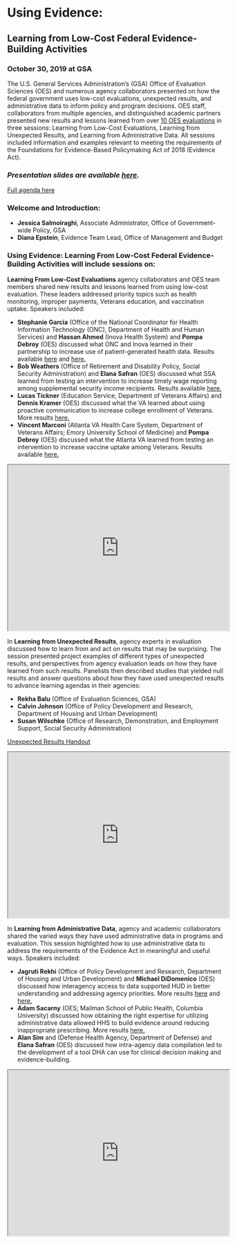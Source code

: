 # Using Evidence: 
## Learning from Low-Cost Federal Evidence-Building Activities 
### October 30, 2019 at GSA

The U.S. General Services Administration’s (GSA) Office of Evaluation Sciences (OES) and numerous agency collaborators presented on how the federal government uses low-cost evaluations, unexpected results, and administrative data to inform policy and program decisions. OES staff, collaborators from multiple agencies, and distinguished academic partners presented new results and lessons learned from over <a href="https://oes.gsa.gov/work/">10 OES evaluations</a> in three sessions: Learning from Low-Cost Evaluations, Learning from Unexpected Results, and Learning from Administrative Data. All sessions included information and examples relevant to meeting the requirements of the Foundations for Evidence-Based Policymaking Act of 2018 (Evidence Act). 

### *Presentation slides are available <a href="{{ '/assets/files/oes-event-slides-2019.pdf' | prepend: site.baseurl }}">here</a>.*

<a href="{{ '/assets/files/event-agenda-2019.pdf' | prepend: site.baseurl }}">Full agenda here</a>

### Welcome and Introduction: 
 - **Jessica Salmoiraghi**, Associate Administrator, Office of Government-wide Policy, GSA
 - **Diana Epstein**, Evidence Team Lead, Office of Management and Budget

### Using Evidence: Learning From Low-Cost Federal Evidence-Building Activities will include sessions on: 

**Learning From Low-Cost Evaluations**
agency collaborators and OES team members shared new results and lessons learned from using low-cost evaluation. These leaders addressed priority topics such as health monitoring, improper payments, Veterans education, and vaccination uptake. Speakers included: 

  - **Stephanie Garcia** (Office of the National Coordinator for Health Information Technology (ONC), Department of Health and Human Services) and **Hassan Ahmed** (Inova Health System) and **Pompa Debroy** (OES) discussed what ONC and Inova learned in their partnership to increase use of patient-generated health data. Results available <a href="https://oes.gsa.gov/projects/patient-health-data-patient-reminders/">here</a> and <a href="https://oes.gsa.gov/projects/patient-health-data-provider-encouragement/">here.</a> 
  - **Bob Weathers** (Office of Retirement and Disability Policy, Social Security Administration) and **Elana Safran** (OES) discussed what SSA learned from testing an intervention to increase timely wage reporting among supplemental security income recipients. Results available <a href="https://oes.gsa.gov/projects/ssi-wage-reporting/">here.</a>
  - **Lucas Tickner** (Education Service, Department of Veterans Affairs) and **Dennis Kramer** (OES) discussed what the VA learned about using proactive communication to increase college enrollment of Veterans. More results <a href="https://oes.gsa.gov/projects/gi-bill-proactive-communication/">here.</a>
  - **Vincent Marconi** (Atlanta VA Health Care System, Department of Veterans Affairs; Emory University School of Medicine) and **Pompa Debroy** (OES) discussed what the Atlanta VA learned from testing an intervention to increase vaccine uptake among Veterans. Results available <a href="https://oes.gsa.gov/projects/increasing-adult-vaccines-atlanta-va/">here.</a>
  
  <iframe src="https://www.youtube.com/embed/B8G3hkaXadk" width="512" height="384"></iframe>

In **Learning from Unexpected Results**, agency experts in evaluation discussed how to learn from and act on results that may be surprising. The session presented project examples of different types of unexpected results, and perspectives from agency evaluation leads on how they have learned from such results.  Panelists then described studies that yielded null results and answer questions about how they have used unexpected results to advance learning agendas in their agencies:
  - **Rekha Balu** (Office of Evaluation Sciences, GSA)
  - **Calvin Johnson** (Office of Policy Development and Research, Department of Housing and Urban Development) 
  - **Susan Wilschke** (Office of Research, Demonstration, and Employment Support, Social Security Administration) 
  
  <a href="{{ '/assets/files/unexpected-results-2-pager.pdf' | prepend: site.baseurl }}">Unexpected Results Handout</a>
  
  <iframe src="https://www.youtube.com/embed/izP4xGku5Uk" width="512" height="384"></iframe>

In **Learning from Administrative Data**, agency and academic collaborators shared the varied ways they have used administrative data in programs and evaluation. This session highlighted how to use administrative data to address the requirements of the Evidence Act in meaningful and useful ways. Speakers included: 
  - **Jagruti Rekhi** (Office of Policy Development and Research, Department of Housing and Urban Development) and **Michael DiDomenico** (OES) discussed how interagency access to data supported HUD in better understanding and addressing agency priorities. More results <a href="https://oes.gsa.gov/projects/increasing-fafsa-completion-nycha/">here</a> and <a href="https://oes.gsa.gov/projects/increasing-fafsa-completion-seattle-and-king-county/">here.</a>
  - **Adam Sacarny** (OES; Mailman School of Public Health, Columbia University) discussed how obtaining the right expertise for utilizing administrative data allowed HHS to build evidence around reducing inappropriate prescribing. More results <a href="https://oes.gsa.gov/projects/quetiapine-prescribing/">here.</a> 
  - **Alan Sim** and (Defense Health Agency, Department of Defense) and **Elana Safran** (OES) discussed how intra-agency data compilation led to the development of a tool DHA can use for clinical decision making and evidence-building. 
  
  <iframe src="https://www.youtube.com/embed/iPzguLOo89Y" width="512" height="384"></iframe>
